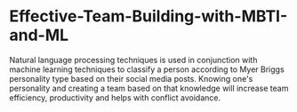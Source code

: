 # Effective-Team-Building-with-MBTI-and-ML
Natural language processing techniques is used in conjunction with machine learning techniques to classify a person according to Myer Briggs personality type based on their social media posts. Knowing one's personality and creating a team based on that knowledge will increase team efficiency, productivity and helps with conflict avoidance.
